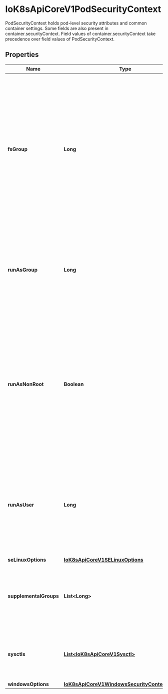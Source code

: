 

# IoK8sApiCoreV1PodSecurityContext

PodSecurityContext holds pod-level security attributes and common container settings. Some fields are also present in container.securityContext.  Field values of container.securityContext take precedence over field values of PodSecurityContext.
## Properties

Name | Type | Description | Notes
------------ | ------------- | ------------- | -------------
**fsGroup** | **Long** | A special supplemental group that applies to all containers in a pod. Some volume types allow the Kubelet to change the ownership of that volume to be owned by the pod:  1. The owning GID will be the FSGroup 2. The setgid bit is set (new files created in the volume will be owned by FSGroup) 3. The permission bits are OR&#39;d with rw-rw----  If unset, the Kubelet will not modify the ownership and permissions of any volume. |  [optional]
**runAsGroup** | **Long** | The GID to run the entrypoint of the container process. Uses runtime default if unset. May also be set in SecurityContext.  If set in both SecurityContext and PodSecurityContext, the value specified in SecurityContext takes precedence for that container. |  [optional]
**runAsNonRoot** | **Boolean** | Indicates that the container must run as a non-root user. If true, the Kubelet will validate the image at runtime to ensure that it does not run as UID 0 (root) and fail to start the container if it does. If unset or false, no such validation will be performed. May also be set in SecurityContext.  If set in both SecurityContext and PodSecurityContext, the value specified in SecurityContext takes precedence. |  [optional]
**runAsUser** | **Long** | The UID to run the entrypoint of the container process. Defaults to user specified in image metadata if unspecified. May also be set in SecurityContext.  If set in both SecurityContext and PodSecurityContext, the value specified in SecurityContext takes precedence for that container. |  [optional]
**seLinuxOptions** | [**IoK8sApiCoreV1SELinuxOptions**](IoK8sApiCoreV1SELinuxOptions.md) |  |  [optional]
**supplementalGroups** | **List&lt;Long&gt;** | A list of groups applied to the first process run in each container, in addition to the container&#39;s primary GID.  If unspecified, no groups will be added to any container. |  [optional]
**sysctls** | [**List&lt;IoK8sApiCoreV1Sysctl&gt;**](IoK8sApiCoreV1Sysctl.md) | Sysctls hold a list of namespaced sysctls used for the pod. Pods with unsupported sysctls (by the container runtime) might fail to launch. |  [optional]
**windowsOptions** | [**IoK8sApiCoreV1WindowsSecurityContextOptions**](IoK8sApiCoreV1WindowsSecurityContextOptions.md) |  |  [optional]



